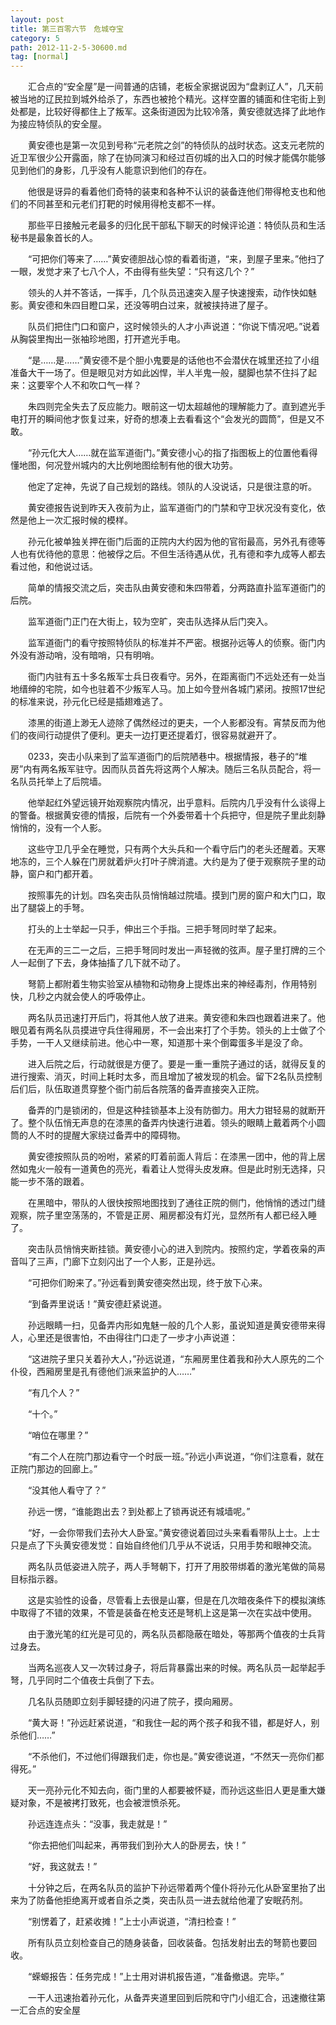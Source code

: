 ```yaml
---
layout: post
title: 第三百零六节　危城夺宝
category: 5
path: 2012-11-2-5-30600.md
tag: [normal]
---
```


　　汇合点的“安全屋”是一间普通的店铺，老板全家据说因为“盘剥辽人”，几天前被当地的辽民拉到城外给杀了，东西也被抢个精光。这样空置的铺面和住宅街上到处都是，比较好得都住上了叛军。这条街道因为比较冷落，黄安德就选择了此地作为接应特侦队的安全屋。

　　黄安德也是第一次见到号称“元老院之剑”的特侦队的战时状态。这支元老院的近卫军很少公开露面，除了在协同演习和经过百仞城的出入口的时候才能偶尔能够见到他们的身影，几乎没有人能意识到他们的存在。

　　他很是讶异的看着他们奇特的装束和各种不认识的装备连他们带得枪支也和他们的不同甚至和元老们打靶的时候用得枪支都不一样。

　　那些平日接触元老最多的归化民干部私下聊天的时候评论道：特侦队员和生活秘书是最象首长的人。

　　“可把你们等来了……”黄安德胆战心惊的看着街道，“来，到屋子里来。”他扫了一眼，发觉才来了七八个人，不由得有些失望：“只有这几个？”

　　领头的人并不答话，一挥手，几个队员迅速突入屋子快速搜索，动作快如魅影。黄安德和朱四目瞪口呆，还没等明白过来，就被挟持进了屋子。

　　队员们把住门口和窗户，这时候领头的人才小声说道：“你说下情况吧。”说着从胸袋里掏出一张袖珍地图，打开遮光手电。

　　“是……是……”黄安德不是个胆小鬼要是的话他也不会潜伏在城里还拉了小组准备大干一场了。但是眼见对方如此凶悍，半人半鬼一般，腿脚也禁不住抖了起来：这要宰个人不和吹口气一样？

　　朱四则完全失去了反应能力。眼前这一切太超越他的理解能力了。直到遮光手电打开的瞬间他才恢复过来，好奇的想凑上去看看这个“会发光的圆筒”，但是又不敢。

　　“孙元化大人……就在监军道衙门。”黄安德小心的指了指图板上的位置他看得懂地图，何况登州城内的大比例地图绘制有他的很大功劳。

　　他定了定神，先说了自己规划的路线。领队的人没说话，只是很注意的听。

　　黄安德报告说到昨天入夜前为止，监军道衙门的门禁和守卫状况没有变化，依然是他上一次汇报时候的模样。

　　孙元化被单独关押在衙门后面的正院内大约因为他的官衔最高，另外孔有德等人也有优待他的意思：他被俘之后。不但生活待遇从优，孔有德和李九成等人都去看过他，和他说过话。

　　简单的情报交流之后，突击队由黄安德和朱四带着，分两路直扑监军道衙门的后院。

　　监军道衙门正门在大街上，较为空旷，突击队选择从后门突入。

　　监军道衙门的看守按照特侦队的标准并不严密。根据孙远等人的侦察。衙门内外没有游动哨，没有暗哨，只有明哨。

　　衙门内驻有五十多名叛军士兵日夜看守。另外，在距离衙门不远处还有一处当地缙绅的宅院，如今也驻着不少叛军人马。加上如今登州各城门紧闭。按照17世纪的标准来说，孙元化已经是插翅难逃了。

　　漆黑的街道上渺无人迹除了偶然经过的更夫，一个人影都没有。宵禁反而为他们的夜间行动提供了便利。更夫一边打更还提着灯，很容易就避开了。

　　0233，突击小队来到了监军道衙门的后院陋巷中。根据情报，巷子的“堆房”内有两名叛军驻守。因而队员首先将这两个人解决。随后三名队员配合，将一名队员托举上了后院墙。

　　他举起红外望远镜开始观察院内情况，出乎意料。后院内几乎没有什么谈得上的警备。根据黄安德的情报，后院有一个外委带着十个兵把守，但是院子里此刻静悄悄的，没有一个人影。

　　这些守卫几乎全在睡觉，只有两个大头兵和一个看守后门的老头还醒着。天寒地冻的，三个人躲在门房就着炉火打叶子牌消遣。大约是为了便于观察院子里的动静，窗户和门都开着。

　　按照事先的计划。四名突击队员悄悄越过院墙。摸到门房的窗户和大门口，取出了腿袋上的手弩。

　　打头的上士举起一只手，伸出三个手指。三把手弩同时举了起来。

　　在无声的三二一之后，三把手弩同时发出一声轻微的弦声。屋子里打牌的三个人一起倒了下去，身体抽搐了几下就不动了。

　　弩箭上都附着生物实验室从植物和动物身上提炼出来的神经毒剂，作用特别快，几秒之内就会使人的呼吸停止。

　　两名队员迅速打开后门，将其他人放了进来。黄安德和朱四也跟着进来了。他眼见着有两名队员摸进守兵住得厢房，不一会出来打了个手势。领头的上士做了个手势，一干人又继续前进。他心中一寒，知道那十来个倒霉蛋多半是没了命。

　　进入后院之后，行动就很是方便了。要是一重一重院子通过的话，就得反复的进行搜索、消灭，时间上耗时太多，而且增加了被发现的机会。留下2名队员控制后们后，队伍取道贯穿整个衙门前后各院落的备弄直接突入正院。

　　备弄的门是锁闭的，但是这种挂锁基本上没有防御力。用大力钳轻易的就断开了。整个队伍悄无声息的在漆黑的备弄内快速行进着。领头的眼睛上戴着两个小圆筒的人不时的提醒大家绕过备弄中的障碍物。

　　黄安德按照队员的吩咐，紧紧的盯着前面人背后：在漆黑一团中，他的背上居然如鬼火一般有一道黄色的亮光，看着让人觉得头皮发麻。但是此时别无选择，只能一步不落的跟着。

　　在黑暗中，带队的人很快按照地图找到了通往正院的侧门，他悄悄的透过门缝观察，院子里空荡荡的，不管是正房、厢房都没有灯光，显然所有人都已经入睡了。

　　突击队员悄悄夹断挂锁。黄安德小心的进入到院内。按照约定，学着夜枭的声音叫了三声，门廊下立刻闪出了一个人影，正是孙远。

　　“可把你们盼来了。”孙远看到黄安德突然出现，终于放下心来。

　　“到备弄里说话！”黄安德赶紧说道。

　　孙远眼睛一扫，见备弄内形如鬼魅一般的几个人影，虽说知道是黄安德带来得人，心里还是很害怕，不由得往门口走了一步才小声说道：

　　“这进院子里只关着孙大人，”孙远说道，“东厢房里住着我和孙大人原先的二个仆役，西厢房里是孔有德他们派来监护的人……”

　　“有几个人？”

　　“十个。”

　　“哨位在哪里？”

　　“有二个人在院门那边看守一个时辰一班。”孙远小声说道，“你们注意看，就在正院门那边的回廊上。”

　　“没其他人看守了？”

　　孙远一愣，“谁能跑出去？到处都上了锁再说还有城墙呢。”

　　“好，一会你带我们去孙大人卧室。”黄安德说着回过头来看看带队上士。上士只是点了下头黄安德发觉：自始自终他们几乎从不说话，只用手势和眼神交流。

　　两名队员低姿进入院子，两人手弩朝下，打开了用胶带绑着的激光笔做的简易目标指示器。

　　这是实验性的设备，尽管看上去很是山寨，但是在几次暗夜条件下的模拟演练中取得了不错的效果，不管是装备在枪支还是弩机上这是第一次在实战中使用。

　　由于激光笔的红光是可见的，两名队员都隐蔽在暗处，等那两个值夜的士兵背过身去。

　　当两名巡夜人又一次转过身子，将后背暴露出来的时候。两名队员一起举起手弩，几乎同时二个值夜士兵倒了下去。

　　几名队员随即立刻手脚轻捷的闪进了院子，摸向厢房。

　　“黄大哥！”孙远赶紧说道，“和我住一起的两个孩子和我不错，都是好人，别杀他们……”

　　“不杀他们，不过他们得跟我们走，你也是。”黄安德说道，“不然天一亮你们都得死。”

　　天一亮孙元化不知去向，衙门里的人都要被怀疑，而孙远这些旧人更是重大嫌疑对象，不是被拷打致死，也会被泄愤杀死。

　　孙远连连点头：“没事，我走就是！”

　　“你去把他们叫起来，再带我们到孙大人的卧房去，快！”

　　“好，我这就去！”

　　十分钟之后，在两名队员的监护下孙远带着两个僮仆将孙元化从卧室里抬了出来为了防备他拒绝离开或者自杀之类，突击队员一进去就给他灌了安眠药剂。

　　“别愣着了，赶紧收摊！”上士小声说道，“清扫检查！”

　　所有队员立刻检查自己的随身装备，回收装备。包括发射出去的弩箭也要回收。

　　“蝾螈报告：任务完成！”上士用对讲机报告道，“准备撤退。完毕。”

　　一干人迅速抬着孙元化，从备弄夹道里回到后院和守门小组汇合，迅速撤往第一汇合点的安全屋